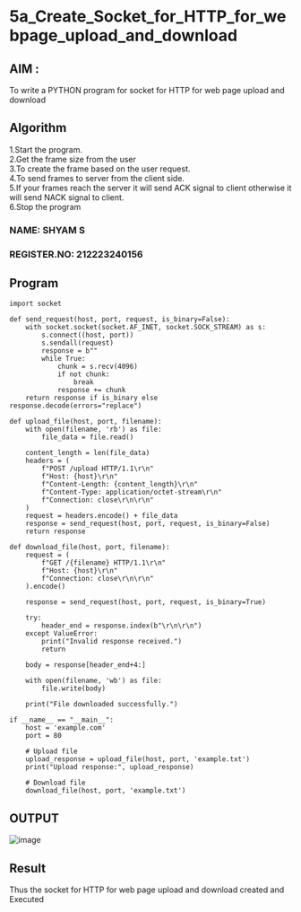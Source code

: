# 5a_Create_Socket_for_HTTP_for_webpage_upload_and_download
## AIM :
To write a PYTHON program for socket for HTTP for web page upload and download
## Algorithm

1.Start the program.
<BR>
2.Get the frame size from the user
<BR>
3.To create the frame based on the user request.
<BR>
4.To send frames to server from the client side.
<BR>
5.If your frames reach the server it will send ACK signal to client otherwise it will send NACK signal to client.
<BR>
6.Stop the program
<BR>

### NAME: SHYAM S
### REGISTER.NO: 212223240156
## Program 
```
import socket

def send_request(host, port, request, is_binary=False):
    with socket.socket(socket.AF_INET, socket.SOCK_STREAM) as s:
        s.connect((host, port))
        s.sendall(request)
        response = b""
        while True:
            chunk = s.recv(4096)
            if not chunk:
                break
            response += chunk
    return response if is_binary else response.decode(errors="replace")

def upload_file(host, port, filename):
    with open(filename, 'rb') as file:
        file_data = file.read()

    content_length = len(file_data)
    headers = (
        f"POST /upload HTTP/1.1\r\n"
        f"Host: {host}\r\n"
        f"Content-Length: {content_length}\r\n"
        f"Content-Type: application/octet-stream\r\n"
        f"Connection: close\r\n\r\n"
    )
    request = headers.encode() + file_data
    response = send_request(host, port, request, is_binary=False)
    return response

def download_file(host, port, filename):
    request = (
        f"GET /{filename} HTTP/1.1\r\n"
        f"Host: {host}\r\n"
        f"Connection: close\r\n\r\n"
    ).encode()

    response = send_request(host, port, request, is_binary=True)

    try:
        header_end = response.index(b"\r\n\r\n")
    except ValueError:
        print("Invalid response received.")
        return

    body = response[header_end+4:]

    with open(filename, 'wb') as file:
        file.write(body)

    print("File downloaded successfully.")

if __name__ == "__main__":
    host = 'example.com'
    port = 80

    # Upload file
    upload_response = upload_file(host, port, 'example.txt')
    print("Upload response:", upload_response)

    # Download file
    download_file(host, port, 'example.txt')

```
## OUTPUT
![image](https://github.com/user-attachments/assets/67e702f3-dac6-435a-b94f-66c2c4737b33)

## Result
Thus the socket for HTTP for web page upload and download created and Executed
